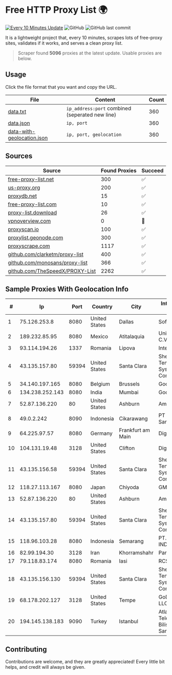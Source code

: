 
# Free HTTP Proxy List 🌍

[![Every 10 Minutes Update](https://github.com/mertguvencli/http-proxy-list/actions/workflows/main.yml/badge.svg?branch=main)](https://github.com/mertguvencli/http-proxy-list/actions/workflows/main.yml)
![GitHub](https://img.shields.io/github/license/mertguvencli/http-proxy-list)
![GitHub last commit](https://img.shields.io/github/last-commit/mertguvencli/http-proxy-list)

It is a lightweight project that, every 10 minutes, scrapes lots of free-proxy sites, validates if it works, and serves a clean proxy list.


> Scraper found **5096** proxies at the latest update. Usable proxies are below.

## Usage

Click the file format that you want and copy the URL.


|File|Content|Count|
|----|-------|-----|
|[data.txt](https://raw.githubusercontent.com/mertguvencli/http-proxy-list/main/proxy-list/data.txt)|`ip_address:port` combined (seperated new line)|360|
|[data.json](https://raw.githubusercontent.com/mertguvencli/http-proxy-list/main/proxy-list/data.json)|`ip, port`|360|
|[data-with-geolocation.json](https://raw.githubusercontent.com/mertguvencli/http-proxy-list/main/proxy-list/data-with-geolocation.json)|`ip, port, geolocation`|360|

## Sources

|Source|Found Proxies|Succeed|
|------|-------------|-------|
|[free-proxy-list.net](https://free-proxy-list.net)|300|✅|
|[us-proxy.org](https://www.us-proxy.org)|200|✅|
|[proxydb.net](http://proxydb.net)|15|✅|
|[free-proxy-list.com](https://free-proxy-list.com/?page=&port=&type%5B%5D=http&type%5B%5D=https&up_time=0&search=Search)|10|✅|
|[proxy-list.download](https://www.proxy-list.download/HTTP)|26|✅|
|[vpnoverview.com](https://vpnoverview.com/privacy/anonymous-browsing/free-proxy-servers)|0|🚫|
|[proxyscan.io](https://www.proxyscan.io)|100|✅|
|[proxylist.geonode.com](https://proxylist.geonode.com/api/proxy-list?limit=300&page=1&sort_by=lastChecked&sort_type=desc&protocols=http,https)|300|✅|
|[proxyscrape.com](https://api.proxyscrape.com/v2/?request=displayproxies&protocol=http&timeout=10000&country=all&ssl=all&anonymity=all)|1117|✅|
|[github.com/clarketm/proxy-list](https://raw.githubusercontent.com/clarketm/proxy-list/master/proxy-list-raw.txt)|400|✅|
|[github.com/monosans/proxy-list](https://raw.githubusercontent.com/monosans/proxy-list/main/proxies/http.txt)|366|✅|
|[github.com/TheSpeedX/PROXY-List](https://raw.githubusercontent.com/TheSpeedX/PROXY-List/master/http.txt)|2262|✅|


## Sample Proxies With Geolocation Info

|#|Ip|Port|Country|City|Internet Service Provider|
|-|--|----|-------|----|-------------------------|
|1|75.126.253.8|8080|United States|Dallas|SoftLayer|
|2|189.232.85.95|8080|Mexico|Atitalaquia|Uninet S.A. de C.V.|
|3|93.114.194.26|1337|Romania|Lipova|Interkvm Host SRL|
|4|43.135.157.80|59394|United States|Santa Clara|Shenzhen Tencent Computer Systems Company Limited|
|5|34.140.197.165|8080|Belgium|Brussels|Google LLC|
|6|134.238.252.143|8080|India|Mumbai|Google LLC|
|7|52.87.136.220|80|United States|Ashburn|Amazon.com, Inc.|
|8|49.0.2.242|8090|Indonesia|Cikarawang|PT Usaha Adi Sanggoro|
|9|64.225.97.57|8080|Germany|Frankfurt am Main|DigitalOcean, LLC|
|10|104.131.19.48|3128|United States|Clifton|DigitalOcean, LLC|
|11|43.135.156.58|59394|United States|Santa Clara|Shenzhen Tencent Computer Systems Company Limited|
|12|118.27.113.167|8080|Japan|Chiyoda|GMO Internet, Inc.|
|13|52.87.136.220|80|United States|Ashburn|Amazon.com, Inc.|
|14|43.135.157.80|59394|United States|Santa Clara|Shenzhen Tencent Computer Systems Company Limited|
|15|118.96.103.28|8080|Indonesia|Semarang|PT. TELKOM INDONESIA|
|16|82.99.194.30|3128|Iran|Khorramshahr|ParsOnline Co.|
|17|79.118.83.174|8080|Romania|Iasi|RCS & RDS|
|18|43.135.156.130|59394|United States|Santa Clara|Shenzhen Tencent Computer Systems Company Limited|
|19|68.178.202.127|3128|United States|Tempe|GoDaddy.com, LLC|
|20|194.145.138.183|9090|Turkey|Istanbul|Atlantis Telekomunikasyon Bilisim Hizmetleri San. Tic. Ltd|



## Contributing

Contributions are welcome, and they are greatly appreciated! Every
little bit helps, and credit will always be given.

